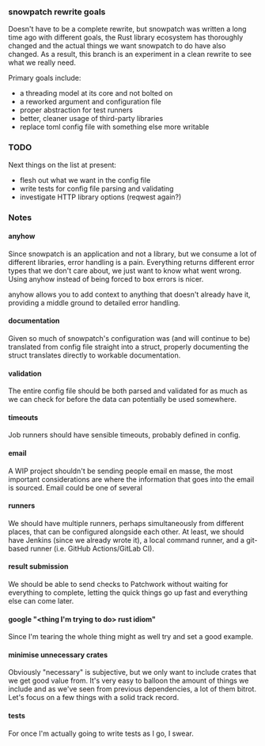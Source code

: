 ### snowpatch rewrite goals

Doesn't have to be a complete rewrite, but snowpatch was written a long time ago with different goals, the Rust library ecosystem has thoroughly changed and the actual things we want snowpatch to do have also changed.  As a result, this branch is an experiment in a clean rewrite to see what we really need.

Primary goals include:

- a threading model at its core and not bolted on
- a reworked argument and configuration file
- proper abstraction for test runners
- better, cleaner usage of third-party libraries
- replace toml config file with something else more writable

### TODO

Next things on the list at present:

- flesh out what we want in the config file
- write tests for config file parsing and validating
- investigate HTTP library options (reqwest again?)
### Notes
#### anyhow

Since snowpatch is an application and not a library, but we consume a lot of different libraries, error handling is a pain.  Everything returns different error types that we don't care about, we just want to know what went wrong.  Using anyhow instead of being forced to box errors is nicer.

anyhow allows you to add context to anything that doesn't already have it, providing a middle ground to detailed error handling.

#### documentation

Given so much of snowpatch's configuration was (and will continue to be) translated from config file straight into a struct, properly documenting the struct translates directly to workable documentation.

#### validation

The entire config file should be both parsed and validated for as much as we can check for before the data can potentially be used somewhere.

#### timeouts

Job runners should have sensible timeouts, probably defined in config.

#### email

A WIP project shouldn't be sending people email en masse, the most important considerations are where the information that goes into the email is sourced.  Email could be one of several

#### runners

We should have multiple runners, perhaps simultaneously from different places, that can be configured alongside each other.  At least, we should have Jenkins (since we already wrote it), a local command runner, and a git-based runner (i.e. GitHub Actions/GitLab CI).

#### result submission

We should be able to send checks to Patchwork without waiting for everything to complete, letting the quick things go up fast and everything else can come later.

#### google "<thing I'm trying to do> rust idiom"

Since I'm tearing the whole thing might as well try and set a good example.

#### minimise unnecessary crates

Obviously "necessary" is subjective, but we only want to include crates that we get good value from.  It's very easy to balloon the amount of things we include and as we've seen from previous dependencies, a lot of them bitrot.  Let's focus on a few things with a solid track record.

#### tests

For once I'm actually going to write tests as I go, I swear.